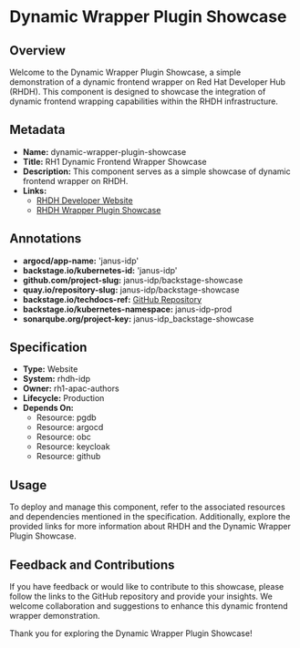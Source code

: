# Dynamic Wrapper Plugin Showcase

## Overview

Welcome to the Dynamic Wrapper Plugin Showcase, a simple demonstration of a dynamic frontend wrapper on Red Hat Developer Hub (RHDH). This component is designed to showcase the integration of dynamic frontend wrapping capabilities within the RHDH infrastructure.

## Metadata

- **Name:** dynamic-wrapper-plugin-showcase
- **Title:** RH1 Dynamic Frontend Wrapper Showcase
- **Description:** This component serves as a simple showcase of dynamic frontend wrapper on RHDH.
- **Links:**
  - [RHDH Developer Website](https://developers.redhat.com/rhdh)
  - [RHDH Wrapper Plugin Showcase](https://showcase.janus-idp.io/)

## Annotations

- **argocd/app-name:** 'janus-idp'
- **backstage.io/kubernetes-id:** 'janus-idp'
- **github.com/project-slug:** janus-idp/backstage-showcase
- **quay.io/repository-slug:** janus-idp/backstage-showcase
- **backstage.io/techdocs-ref:** [GitHub Repository](https://github.com/janus-idp/backstage-showcase)
- **backstage.io/kubernetes-namespace:** janus-idp-prod
- **sonarqube.org/project-key:** janus-idp_backstage-showcase

## Specification

- **Type:** Website
- **System:** rhdh-idp
- **Owner:** rh1-apac-authors
- **Lifecycle:** Production
- **Depends On:**
  - Resource: pgdb
  - Resource: argocd
  - Resource: obc
  - Resource: keycloak
  - Resource: github

## Usage

To deploy and manage this component, refer to the associated resources and dependencies mentioned in the specification. Additionally, explore the provided links for more information about RHDH and the Dynamic Wrapper Plugin Showcase.

## Feedback and Contributions

If you have feedback or would like to contribute to this showcase, please follow the links to the GitHub repository and provide your insights. We welcome collaboration and suggestions to enhance this dynamic frontend wrapper demonstration.

Thank you for exploring the Dynamic Wrapper Plugin Showcase!
